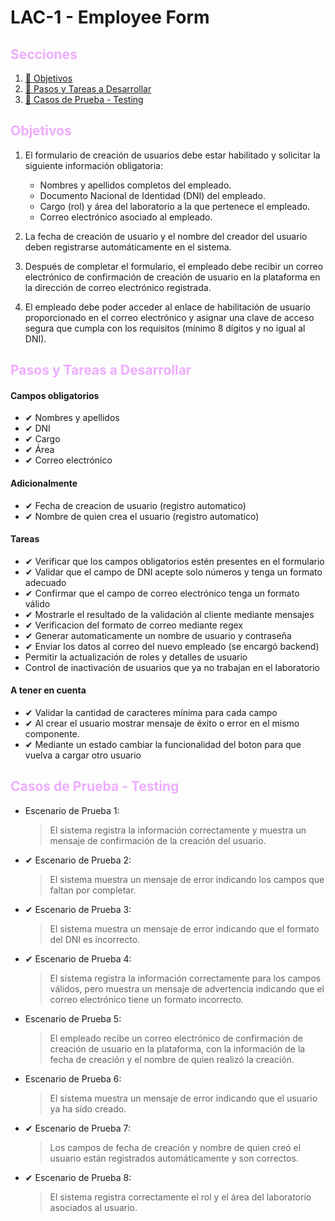 # LAC-1 - Employee Form

## <font color="#efadff">Secciones</font>

1. [🎯 Objetivos](#objetivos)
2. [📎 Pasos y Tareas a Desarrollar](#pasos-y-tareas-a-desarrollar)
3. [🧾 Casos de Prueba - Testing](#casos-de-prueba---testing)

## <font color="#efadff">Objetivos</font>

1. El formulario de creación de usuarios debe estar habilitado y solicitar la siguiente información obligatoria:

   - Nombres y apellidos completos del empleado.
   - Documento Nacional de Identidad (DNI) del empleado.
   - Cargo (rol) y área del laboratorio a la que pertenece el empleado.
   - Correo electrónico asociado al empleado.

2. La fecha de creación de usuario y el nombre del creador del usuario deben registrarse automáticamente en el sistema.

3. Después de completar el formulario, el empleado debe recibir un correo electrónico de confirmación de creación de usuario en la plataforma en la dirección de correo electrónico registrada.

4. El empleado debe poder acceder al enlace de habilitación de usuario proporcionado en el correo electrónico y asignar una clave de acceso segura que cumpla con los requisitos (mínimo 8 dígitos y no igual al DNI).

## <font color="#efadff">Pasos y Tareas a Desarrollar</font>

#### Campos obligatorios

- ✔ Nombres y apellidos
- ✔ DNI
- ✔ Cargo
- ✔ Área
- ✔ Correo electrónico

#### Adicionalmente

- ✔ Fecha de creacion de usuario (registro automatico)
- ✔ Nombre de quien crea el usuario (registro automatico)

#### Tareas

- ✔ Verificar que los campos obligatorios estén presentes en el formulario
- ✔ Validar que el campo de DNI acepte solo números y tenga un formato adecuado
- ✔ Confirmar que el campo de correo electrónico tenga un formato válido
- ✔ Mostrarle el resultado de la validación al cliente mediante mensajes
- ✔ Verificacion del formato de correo mediante regex
- ✔ Generar automaticamente un nombre de usuario y contraseña
- ✔ Enviar los datos al correo del nuevo empleado (se encargó backend)
- Permitir la actualización de roles y detalles de usuario
- Control de inactivación de usuarios que ya no trabajan en el laboratorio

#### A tener en cuenta

- ✔ Validar la cantidad de caracteres mínima para cada campo
- ✔ Al crear el usuario mostrar mensaje de éxito o error en el mismo componente.
- ✔ Mediante un estado cambiar la funcionalidad del boton para que vuelva a cargar otro usuario

## <font color="#efadff">Casos de Prueba - Testing</font>

- Escenario de Prueba 1:

  > El sistema registra la información correctamente y muestra un mensaje de confirmación de la creación del usuario.

- ✔ Escenario de Prueba 2:

  > El sistema muestra un mensaje de error indicando los campos que faltan por completar.

- ✔ Escenario de Prueba 3:

  > El sistema muestra un mensaje de error indicando que el formato del DNI es incorrecto.

- ✔ Escenario de Prueba 4:

  > El sistema registra la información correctamente para los campos válidos, pero muestra un mensaje de advertencia indicando que el correo electrónico tiene un formato incorrecto.

- Escenario de Prueba 5:

  > El empleado recibe un correo electrónico de confirmación de creación de usuario en la plataforma, con la información de la fecha de creación y el nombre de quien realizó la creación.

- Escenario de Prueba 6:

  > El sistema muestra un mensaje de error indicando que el usuario ya ha sido creado.

- ✔ Escenario de Prueba 7:

  > Los campos de fecha de creación y nombre de quien creó el usuario están registrados automáticamente y son correctos.

- ✔ Escenario de Prueba 8:
  > El sistema registra correctamente el rol y el área del laboratorio asociados al usuario.
